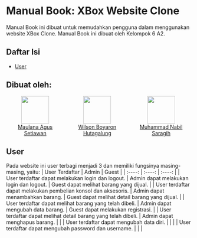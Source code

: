 # Manual Book: XBox Website Clone
Manual Book ini dibuat untuk memudahkan pengguna dalam menggunakan website XBox Clone. Manual Book ini dibuat oleh Kelompok 6 A2.

## Daftar Isi
- [User](#user)

## Dibuat oleh:
<div style="display: flex; justify-content: center; align-items: center; align-self: center;">
    <div style="display: flex; flex-direction: column; text-align: center">
        <img src="https://avatars.githubusercontent.com/u/113565439?v=4" style="width: 75px; display: flex; align-self: center;"></img>
        <a href='https://github.com/MaulanaASetiawan' style="padding: 0px 10px">Maulana Agus Setiawan</a>
    </div>
    <div style="display: flex; flex-direction: column; text-align: center">
        <img src="https://avatars.githubusercontent.com/u/110729448?v=4" style="width: 75px; display: flex; align-self: center;"></img>
        <a href='https://github.com/WilsonHutagalung' style="padding: 0px 10px">Wilson Boyaron Hutagalung</a>
    </div>
    <div style="display: flex; flex-direction: column; text-align: center">
        <img src="https://avatars.githubusercontent.com/u/53697916?v=4" style="width: 75px; display: flex; align-self: center;"></img>
        <a href='https://github.com/nabilsaragih' style="padding: 0px 10px">Muhammad Nabil Saragih</a>
    </div>
</div>

## User
Pada website ini user terbagi menjadi 3 dan memiliki fungsinya masing-masing, yaitu:
| User Terdaftar | Admin | Guest |
| :----:        |    :----:   |         :----: |
| User terdaftar dapat melakukan login dan logout. | Admin dapat melakukan login dan logout. | Guest dapat melihat barang yang dijual. |
| User terdaftar dapat melakukan pembelian konsol dan aksesoris. | Admin dapat menambahkan barang. | Guest dapat melihat detail barang yang dijual. |
| User terdaftar dapat melihat barang yang telah dibeli. | Admin dapat mengubah data barang. | Guest dapat melakukan registrasi. |
| User terdaftar dapat melihat detail barang yang telah dibeli. | Admin dapat menghapus barang. |       |
| User terdaftar dapat mengubah data diri.   |       |       |
| User terdaftar dapat mengubah password dan username.   |        |       |





